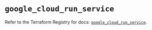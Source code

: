 # `google_cloud_run_service`

Refer to the Terraform Registry for docs: [`google_cloud_run_service`](https://registry.terraform.io/providers/hashicorp/google/5.17.0/docs/resources/cloud_run_service).
